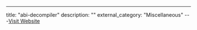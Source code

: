 ---
title: "abi-decompiler"
description: ""
external_category: "Miscellaneous"
---[Visit Website](https://github.com/Decurity/abi-decompiler)

